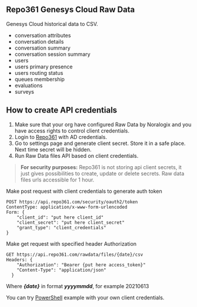 ## Repo361 Genesys Cloud Raw Data
Genesys Cloud historical data to CSV.
- conversation attributes
- conversation details
- conversation summary
- conversation session summary
- users
- users primary presence
- users routing status
- queues membership
- evaluations
- surveys

## How to create API credentials 
1. Make sure that your org have configured Raw Data by Noralogix and you have access rights to control client credentials.
2. Login to [Repo361](https://apps.repo361.com/) with AD credentials.
3. Go to settings page and generate client secret. Store it in a safe place. Next time secret will be hidden. 
4. Run Raw Data files API based on client credentials.

> **For security purposes:** Repo361 is not storing api client secrets, it just gives possibilities to create, update or delete secrets. Raw data files urls accessible for 1 hour. 

Make post request with client credentials to generate auth token 
```http
POST https://api.repo361.com/security/oauth2/token
ContentType: application/x-www-form-urlencoded
Form: {
    "client_id": "put here client_id"
    "client_secret": "put here client_secret"    
    "grant_type": "client_credentials"    
}
```

Make get request with specified header Authorization
```http
GET https://api.repo361.com/rawdata/files/{date}/csv
Headers: {
    "Authorization": "Bearer {put here access_token}"
    "Content-Type": "application/json"
  }
```
Where ***{date}*** in format ***yyyymmdd***, for example 20210613

You can try [PowerShell](https://github.com/Noralogix/repo361-genesyscloud/blob/main/Repo361-RawData-API.ps1 ) example with your own client credentials.
